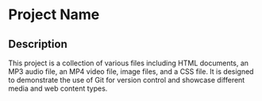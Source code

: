 <h1>Project Name </h1>
<h2>Description</h2>
<p>This project is a collection of various files including HTML documents, an MP3 audio file, an MP4 video file, image files, and a CSS file. It is designed to demonstrate the use of Git for version control and showcase different media and web content types.</p>
